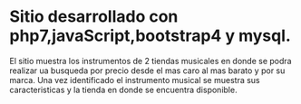 # Sitio desarrollado con php7,javaScript,bootstrap4 y mysql.

El sitio muestra los instrumentos de 2 tiendas musicales en donde se podra realizar ua busqueda por precio desde el mas caro al mas barato y por su marca.
Una vez identificado el instrumento musical se muestra sus caracteristicas y la tienda en donde se encuentra disponible.

